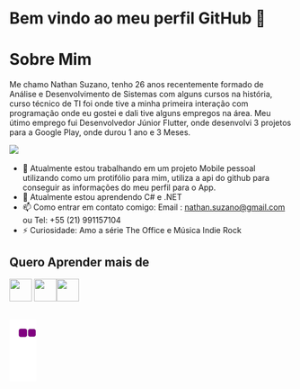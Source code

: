 # Bem vindo ao meu perfil GitHub 👋

# Sobre Mim 
Me chamo Nathan Suzano, tenho 26 anos recentemente formado de Análise e Desenvolvimento de Sistemas com alguns cursos na história, curso técnico de TI foi onde tive a minha primeira interação com programação onde eu gostei e dali tive alguns empregos na área. Meu útimo emprego fui Desenvolvedor Júnior Flutter, onde desenvolvi 3 projetos para a Google Play, onde durou 1 ano e 3 Meses.

<div>
<a href="https://www.linkedin.com/in/nathan-suzano-53a82910b/" target="_blank"><img src="https://img.shields.io/badge/-LinkedIn-%230077B5?style=for-the-badge&logo=linkedin&logoColor=white"  target="_blank"></a>
</div>



- 🔭 Atualmente estou trabalhando em um projeto Mobile pessoal utilizando como um protifólio para mim, utiliza a api do github para conseguir as informações do meu perfil para o App.
- 🌱 Atualmente estou aprendendo C# e .NET
- 📫 Como entrar em contato comigo:  Email : nathan.suzano@gmail.com ou Tel: +55 (21) 991157104
- ⚡ Curiosidade: Amo a série The Office e Música Indie Rock



## Quero Aprender mais de

<img src="https://cdn.jsdelivr.net/gh/devicons/devicon/icons/csharp/csharp-original.svg" width="40" height="40"/> <img src="https://cdn.jsdelivr.net/gh/devicons/devicon/icons/dot-net/dot-net-original-wordmark.svg" width="40" height="40"/><img src="https://cdn.jsdelivr.net/gh/devicons/devicon/icons/linux/linux-original.svg" width="40" height="40"/>


  

## ![snake gif](https://github.com/NSuzano/Nsuzano/blob/output/github-contribution-grid-snake.gif)

<!---
NSuzano/NSuzano is a ✨ special ✨ repository because its `README.md` (this file) appears on your GitHub profile.
You can click the Preview link to take a look at your changes.
--->
